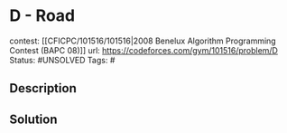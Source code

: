 # D - Road

contest: [[CFICPC/101516/101516|2008 Benelux Algorithm Programming Contest (BAPC 08)]]
url: https://codeforces.com/gym/101516/problem/D
Status: #UNSOLVED
Tags: #

## Description

## Solution

